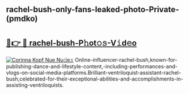 ## rachel-bush-only-fans​-leaked-photo​-Private-(pmdko)


# <h2><a href="https://mediaupload.pro?title=rachel-bush&ref=git">🔗👉 🔴 rachel-bush-P𝚑ot𝚘𝚜-V𝚒d𝚎o</a></h2>

[![Corinna Kopf Nue Nu𝚍e𝚜](https://i.imgur.com/0qMVB7G.gif)](https://mediaupload.pro?title=rachel-bush&ref=git)
Online-influencer-rachel-bush,known-for-publishing-dance-and-lifestyle-content,-including-performances-and-vlogs-on-social-media-platforms.Brilliant-ventriloquist-assistant-rachel-bush,celebrated-for-their-exceptional-abilities-and-accomplishments-in-assisting-ventriloquists.  